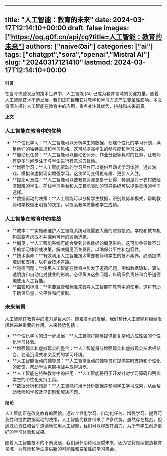 
---
title: "人工智能：教育的未来"
date: 2024-03-17T12:14:10+00:00
draft: false
images: ["https://og.g0f.cn/api/og?title=人工智能：教育的未来"]
authors: ["naiveのai"]
categories: ["ai"]
tags: ["chatgpt","sora","openai","Mistral AI"]
slug: "20240317121410"
lastmod: 2024-03-17T12:14:10+00:00
---
**引言**

在当今快速发展的技术世界中，人工智能 (AI) 已成为教育领域的关键力量。随着人工智能技术不断发展，我们正在目睹它对教学和学习方式产生变革性影响。本文将深入探讨人工智能在教育中的应用，重点关注其优势、挑战和未来前景。

**正文**

### 人工智能在教育中的优势

* **个性化学习：**人工智能可以分析学生的数据，创建个性化的学习计划，满足他们的独特需求和学习风格。这可以提高学生的参与度和学习成果。
* **自动化任务：**人工智能可以自动化评分、作业分配等耗时的任务，让教师有更多时间专注于与学生进行有意义的互动。
* **增强学习：**人工智能驱动的学习平台可以提供互动式学习体验，通过游戏、模拟和虚拟现实增强学习。这使学习变得更有趣、更引人入胜。
* **提高可及性：**人工智能可以使教育资源更易于获得，特别是对于农村或经济困难的学生。在线学习平台和人工智能驱动的辅导系统可以提供灵活的学习选择。
* **数据驱动的决策：**人工智能可以分析学生数据，识别趋势和模式，帮助教师和学校做出明智的决策，以提高教学质量和学生成绩。

### 人工智能在教育中的挑战

* **成本：**实施和维护人工智能系统可能需要大量的财务投资。学校和教育机构需要考虑成本并探索可行的资助选择。
* **偏见：**人工智能系统可能会受到训练数据的偏见影响。这可能会导致不公平的学习体验或决策。解决偏见至关重要，以确保公平性和包容性。
* **技术素养：**有效利用人工智能技术需要教师和学生的技术素养。必须提供培训和支持，以弥合技术差距。
* **道德问题：**使用人工智能在教育中引发了道德问题，例如数据隐私、算法透明度和自动化对就业的影响。必须解决这些问题，以确保负责任和合乎道德地使用人工智能。
* **监管和标准：**需要监管和标准来指导人工智能在教育中的使用。这将有助于确保质量、公平性和问责制。

### 未来前景

人工智能在教育中的潜力是巨大的。随着技术的发展，我们预计人工智能将继续发挥越来越重要的作用。未来趋势包括：

* **个性化学习的进一步发展：**人工智能将能够提供更复杂和适应性强的个性化学习体验。
* **增强现实和虚拟现实的整合：**人工智能将与增强现实和虚拟现实技术相结合，创造沉浸式和交互式的学习环境。
* **人工智能驱动的辅导员：**人工智能驱动的辅导员将提供实时支持和个性化的反馈，帮助学生克服挑战并取得进步。
* **人工智能在特殊教育中的应用：**人工智能将用于开发针对学习障碍和残疾学生的个性化支持工具。
* **数据分析和预测：**人工智能将用于分析数据并预测学生学习成果，从而帮助教师和学校及早识别和解决问题。

**结论**

人工智能正在改变教育的面貌。通过个性化学习、自动化任务、增强学习、提高可及性和提供数据驱动的决策，人工智能为教育带来了许多优势。虽然存在挑战，但通过负责任和合乎道德地使用人工智能，我们可以释放其潜力，为所有学生创造更好的学习体验和成果。

随着人工智能技术的不断发展，我们满怀期待地展望未来，因为它将继续塑造教育领域，为教师和学生提供新的可能性和变革性的学习机会。
